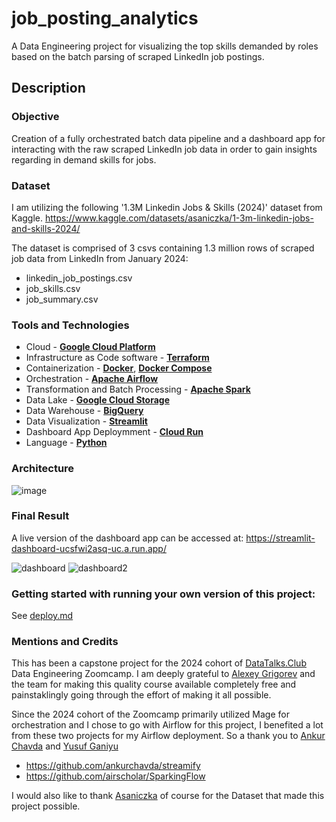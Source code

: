 # job_posting_analytics

A Data Engineering project for visualizing the top skills demanded by roles based on the batch parsing of scraped LinkedIn job postings.

## Description

### Objective

Creation of a fully orchestrated batch data pipeline and a dashboard app for interacting with the raw scraped LinkedIn job data in order to gain insights regarding in demand skills for jobs.

### Dataset

I am utilizing the following '1.3M Linkedin Jobs & Skills (2024)' dataset from Kaggle. https://www.kaggle.com/datasets/asaniczka/1-3m-linkedin-jobs-and-skills-2024/

The dataset is comprised of 3 csvs containing 1.3 million rows of scraped job data from LinkedIn from January 2024:

- linkedin_job_postings.csv
- job_skills.csv
- job_summary.csv

### Tools and Technologies

- Cloud - [**Google Cloud Platform**](https://cloud.google.com)
- Infrastructure as Code software - [**Terraform**](https://www.terraform.io)
- Containerization - [**Docker**](https://www.docker.com), [**Docker Compose**](https://docs.docker.com/compose/)
- Orchestration - [**Apache Airflow**](https://airflow.apache.org)
- Transformation and Batch Processing - [**Apache Spark**](https://spark.apache.org/)
- Data Lake - [**Google Cloud Storage**](https://cloud.google.com/storage)
- Data Warehouse - [**BigQuery**](https://cloud.google.com/bigquery)
- Data Visualization - [**Streamlit**](https://streamlit.io/)
- Dashboard App Deploymment - [**Cloud Run**](https://cloud.google.com/run)
- Language - [**Python**](https://www.python.org)

### Architecture
![image](https://github.com/mar1-k/job_posting_analytics/assets/14811869/48bfa625-95a7-4d89-8aed-4ef23114fe1f)

### Final Result

A live version of the dashboard app can be accessed at: https://streamlit-dashboard-ucsfwi2asq-uc.a.run.app/

![dashboard](https://github.com/mar1-k/job_posting_analytics/assets/14811869/b346893f-caa0-460b-ab7c-f63c2e7fb956)
![dashboard2](https://github.com/mar1-k/job_posting_analytics/assets/14811869/8eca8846-8f38-4501-9ec1-0373194e50a0)


### Getting started with running your own version of this project:

See [deploy.md](https://github.com/mar1-k/job_posting_analytics/blob/main/infra/deploy.md)

### Mentions and Credits

This has been a capstone project for the 2024 cohort of [DataTalks.Club](https://datatalks.club) Data Engineering Zoomcamp. I am deeply grateful to [Alexey Grigorev](https://github.com/alexeygrigorev) and the team for making this quality course available completely free and painstaklingly going through the effort of making it all possible. 

Since the 2024 cohort of the Zoomcamp primarily utilized Mage for orchestration and I chose to go with Airflow for this project, I benefited a lot from these two projects for my Airflow deployment. So a thank you to [Ankur Chavda](https://github.com/ankurchavda/) and [Yusuf Ganiyu](https://github.com/airscholar)
- https://github.com/ankurchavda/streamify
- https://github.com/airscholar/SparkingFlow

I would also like to thank [Asaniczka](https://www.kaggle.com/asaniczka) of course for the Dataset that made this project possible.
